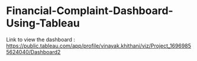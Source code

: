 # Financial-Complaint-Dashboard-Using-Tableau
Link to view the dashboard : https://public.tableau.com/app/profile/vinayak.khithani/viz/Project_16969855624040/Dashboard2
